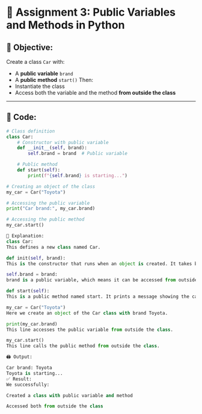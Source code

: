 # 🚗 Assignment 3: Public Variables and Methods in Python

## 🎯 Objective:
Create a class `Car` with:
- A **public variable** `brand`
- A **public method** `start()`
Then:
- Instantiate the class
- Access both the variable and the method **from outside the class**

---

## 🧾 Code:

```python
# Class definition
class Car:
    # Constructor with public variable
    def __init__(self, brand):
        self.brand = brand  # Public variable

    # Public method
    def start(self):
        print(f"{self.brand} is starting...")

# Creating an object of the class
my_car = Car("Toyota")

# Accessing the public variable
print("Car brand:", my_car.brand)

# Accessing the public method
my_car.start()

🧠 Explanation:
class Car:
This defines a new class named Car.

def init(self, brand):
This is the constructor that runs when an object is created. It takes brand as a parameter and assigns it to a public variable self.brand.

self.brand = brand:
brand is a public variable, which means it can be accessed from outside the class.

def start(self):
This is a public method named start. It prints a message showing the car is starting.

my_car = Car("Toyota")
Here we create an object of the Car class with brand Toyota.

print(my_car.brand)
This line accesses the public variable from outside the class.

my_car.start()
This line calls the public method from outside the class.

🖨 Output:

Car brand: Toyota
Toyota is starting...
✅ Result:
We successfully:

Created a class with public variable and method

Accessed both from outside the class